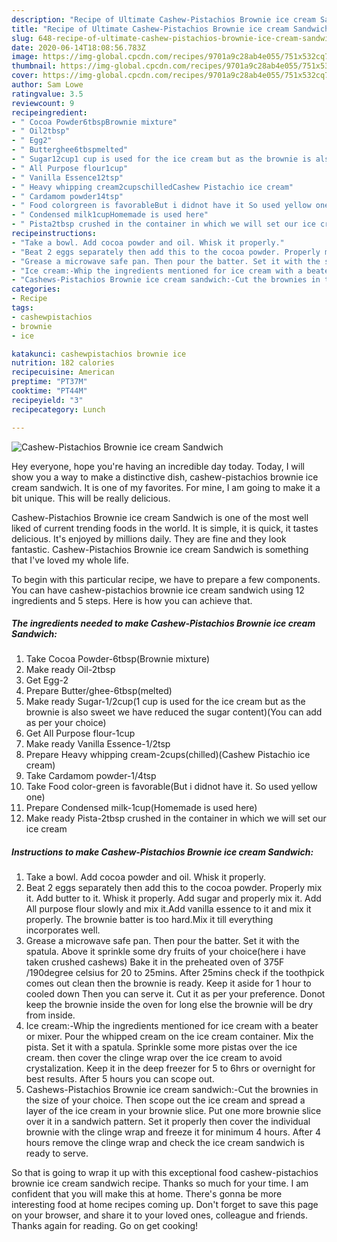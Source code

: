 ```yaml
---
description: "Recipe of Ultimate Cashew-Pistachios Brownie ice cream Sandwich"
title: "Recipe of Ultimate Cashew-Pistachios Brownie ice cream Sandwich"
slug: 648-recipe-of-ultimate-cashew-pistachios-brownie-ice-cream-sandwich
date: 2020-06-14T18:08:56.783Z
image: https://img-global.cpcdn.com/recipes/9701a9c28ab4e055/751x532cq70/cashew-pistachios-brownie-ice-cream-sandwich-recipe-main-photo.jpg
thumbnail: https://img-global.cpcdn.com/recipes/9701a9c28ab4e055/751x532cq70/cashew-pistachios-brownie-ice-cream-sandwich-recipe-main-photo.jpg
cover: https://img-global.cpcdn.com/recipes/9701a9c28ab4e055/751x532cq70/cashew-pistachios-brownie-ice-cream-sandwich-recipe-main-photo.jpg
author: Sam Lowe
ratingvalue: 3.5
reviewcount: 9
recipeingredient:
- " Cocoa Powder6tbspBrownie mixture"
- " Oil2tbsp"
- " Egg2"
- " Butterghee6tbspmelted"
- " Sugar12cup1 cup is used for the ice cream but as the brownie is also sweet we have reduced the sugar contentYou can add as per your choice"
- " All Purpose flour1cup"
- " Vanilla Essence12tsp"
- " Heavy whipping cream2cupschilledCashew Pistachio ice cream"
- " Cardamom powder14tsp"
- " Food colorgreen is favorableBut i didnot have it So used yellow one"
- " Condensed milk1cupHomemade is used here"
- " Pista2tbsp crushed in the container in which we will set our ice cream"
recipeinstructions:
- "Take a bowl. Add cocoa powder and oil. Whisk it properly."
- "Beat 2 eggs separately then add this to the cocoa powder. Properly mix it. Add butter to it. Whisk it properly. Add sugar and properly mix it. Add All purpose flour slowly and mix it.Add vanilla essence to it and mix it properly. The brownie batter is too hard.Mix it till everything incorporates well."
- "Grease a microwave safe pan. Then pour the batter. Set it with the spatula. Above it sprinkle some dry fruits of your choice(here i have taken crushed cashews) Bake it in the preheated oven of 375F /190degree celsius for 20 to 25mins. After 25mins check if the toothpick comes out clean then the brownie is ready. Keep it aside for 1 hour to cooled down Then you can serve it. Cut it as per your preference. Donot keep the brownie inside the oven for long else the brownie will be dry from inside."
- "Ice cream:-Whip the ingredients mentioned for ice cream with a beater or mixer. Pour the whipped cream on the ice cream container. Mix the pista. Set it with a spatula. Sprinkle some more pistas over the ice cream. then cover the clinge wrap over the ice cream to avoid crystalization. Keep it in the deep freezer for 5 to 6hrs or overnight for best results. After 5 hours you can scope out."
- "Cashews-Pistachios Brownie ice cream sandwich:-Cut the brownies in the size of your choice. Then scope out the ice cream and spread a layer of the ice cream in your brownie slice. Put one more brownie slice over it in a sandwich pattern. Set it properly then cover the individual brownie with the clinge wrap and freeze it for minimum 4 hours. After 4 hours remove the clinge wrap and check the ice cream sandwich is ready to serve."
categories:
- Recipe
tags:
- cashewpistachios
- brownie
- ice

katakunci: cashewpistachios brownie ice 
nutrition: 182 calories
recipecuisine: American
preptime: "PT37M"
cooktime: "PT44M"
recipeyield: "3"
recipecategory: Lunch

---
```



![Cashew-Pistachios Brownie ice cream Sandwich](https://img-global.cpcdn.com/recipes/9701a9c28ab4e055/751x532cq70/cashew-pistachios-brownie-ice-cream-sandwich-recipe-main-photo.jpg)

Hey everyone, hope you're having an incredible day today. Today, I will show you a way to make a distinctive dish, cashew-pistachios brownie ice cream sandwich. It is one of my favorites. For mine, I am going to make it a bit unique. This will be really delicious.

Cashew-Pistachios Brownie ice cream Sandwich is one of the most well liked of current trending foods in the world. It is simple, it is quick, it tastes delicious. It's enjoyed by millions daily. They are fine and they look fantastic. Cashew-Pistachios Brownie ice cream Sandwich is something that I've loved my whole life.




To begin with this particular recipe, we have to prepare a few components. You can have cashew-pistachios brownie ice cream sandwich using 12 ingredients and 5 steps. Here is how you can achieve that.

<!--inarticleads1-->

##### The ingredients needed to make Cashew-Pistachios Brownie ice cream Sandwich:

1. Take  Cocoa Powder-6tbsp(Brownie mixture)
1. Make ready  Oil-2tbsp
1. Get  Egg-2
1. Prepare  Butter/ghee-6tbsp(melted)
1. Make ready  Sugar-1/2cup(1 cup is used for the ice cream but as the brownie is also sweet we have reduced the sugar content)(You can add as per your choice)
1. Get  All Purpose flour-1cup
1. Make ready  Vanilla Essence-1/2tsp
1. Prepare  Heavy whipping cream-2cups(chilled)(Cashew Pistachio ice cream)
1. Take  Cardamom powder-1/4tsp
1. Take  Food color-green is favorable(But i didnot have it. So used yellow one)
1. Prepare  Condensed milk-1cup(Homemade is used here)
1. Make ready  Pista-2tbsp crushed in the container in which we will set our ice cream




<!--inarticleads2-->

##### Instructions to make Cashew-Pistachios Brownie ice cream Sandwich:

1. Take a bowl. Add cocoa powder and oil. Whisk it properly.
1. Beat 2 eggs separately then add this to the cocoa powder. Properly mix it. Add butter to it. Whisk it properly. Add sugar and properly mix it. Add All purpose flour slowly and mix it.Add vanilla essence to it and mix it properly. The brownie batter is too hard.Mix it till everything incorporates well.
1. Grease a microwave safe pan. Then pour the batter. Set it with the spatula. Above it sprinkle some dry fruits of your choice(here i have taken crushed cashews) Bake it in the preheated oven of 375F /190degree celsius for 20 to 25mins. After 25mins check if the toothpick comes out clean then the brownie is ready. Keep it aside for 1 hour to cooled down Then you can serve it. Cut it as per your preference. Donot keep the brownie inside the oven for long else the brownie will be dry from inside.
1. Ice cream:-Whip the ingredients mentioned for ice cream with a beater or mixer. Pour the whipped cream on the ice cream container. Mix the pista. Set it with a spatula. Sprinkle some more pistas over the ice cream. then cover the clinge wrap over the ice cream to avoid crystalization. Keep it in the deep freezer for 5 to 6hrs or overnight for best results. After 5 hours you can scope out.
1. Cashews-Pistachios Brownie ice cream sandwich:-Cut the brownies in the size of your choice. Then scope out the ice cream and spread a layer of the ice cream in your brownie slice. Put one more brownie slice over it in a sandwich pattern. Set it properly then cover the individual brownie with the clinge wrap and freeze it for minimum 4 hours. After 4 hours remove the clinge wrap and check the ice cream sandwich is ready to serve.




So that is going to wrap it up with this exceptional food cashew-pistachios brownie ice cream sandwich recipe. Thanks so much for your time. I am confident that you will make this at home. There's gonna be more interesting food at home recipes coming up. Don't forget to save this page on your browser, and share it to your loved ones, colleague and friends. Thanks again for reading. Go on get cooking!
